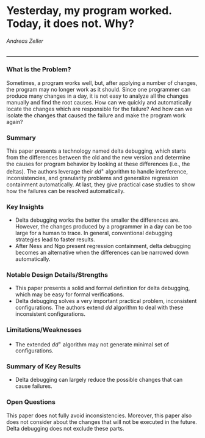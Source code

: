 Yesterday, my program worked. Today, it does not. Why?
===

###### Andreas Zeller

---

### What is the Problem?

Sometimes, a program works well, but, after applying a number of changes, the program may no longer work as it should. Since one programmer can produce many changes in a day, it is not easy to analyze all the changes manually and find the root causes. How can we quickly and automatically locate the changes which are responsible for the failure? And how can we isolate the changes that caused the failure and make the program work again?

### Summary

This paper presents a technology named delta debugging, which starts from the differences between the old and the new version and determine the causes for program behavior by looking at these differences (i.e., the deltas). The authors leverage their *dd*<sup>+</sup> algorithm to handle interference, inconsistencies, and granularity problems and generalize regression containment automatically. At last, they give practical case studies to show how the failures can be resolved automatically.

### Key Insights

- Delta debugging works the better the smaller the differences are. However, the changes produced by a programmer in a day can be too large for a human to trace. In general, conventional debugging strategies lead to faster results.
- After Ness and Ngo present regression containment, delta debugging becomes an alternative when the differences can be narrowed down automatically.

### Notable Design Details/Strengths

- This paper presents a solid and formal definition for delta debugging, which may be easy for formal verifications.
- Delta debugging solves a very important practical problem, inconsistent configurations. The authors extend *dd* algorithm to deal with these inconsistent configurations.

### Limitations/Weaknesses

- The extended *dd*<sup>+</sup> algorithm may not generate minimal set of configurations.
<!-- - d -->

### Summary of Key Results

- Delta debugging can largely reduce the possible changes that can cause failures.

### Open Questions

This paper does not fully avoid inconsistencies. Moreover, this paper also does not consider about the changes that will not be executed in the future. Delta debugging does not exclude these parts.
